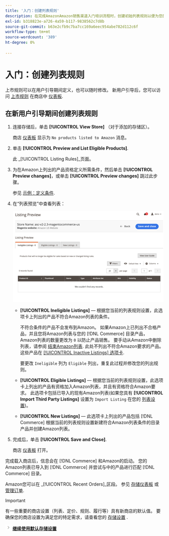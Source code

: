 ```yaml
---
title: '入门：创建列表规则'
description: 在完成AmazonAmazon销售渠道入门培训流程时，创建初始列表规则以便为您的 [!DNL Commerce] 产品。
exl-id: b318823e-a726-4a59-b117-9838562c7d8b
source-git-commit: b63e2cfb9c7ba7cc169a6eec954abe782d112c6f
workflow-type: tm+mt
source-wordcount: '389'
ht-degree: 0%

---
```


# 入门：创建列表规则

上市规则可以在用户引导期间定义，也可以随时修改。 新用户引导后，您可以访问 [上市规则](./listing-rules.md) 在商店中 [仪表板](./amazon-store-dashboard.md).

## 在新用户引导期间创建列表规则

1. 连接存储后，单击 **[!UICONTROL View Store]** （对于添加的存储区）。

   商店 [仪表板](./amazon-store-dashboard.md) 显示为 `No products listed to Amazon` 消息。

1. 单击 **[!UICONTROL Preview and List Eligible Products]**.

   此 _[!UICONTROL Listing Rules]_页面。

1. 为在Amazon上列出的产品资格定义所需条件，然后单击 **[!UICONTROL Preview changes]**，或单击 **[!UICONTROL Preview changes]** 跳过此步骤。

   参见 [示例：定义条件](./ob-define-condition-example.md).

1. 在“列表预览”中查看列表：

   ![列表预览](assets/amazon-ob-listing-preview.png)

   - **[!UICONTROL Ineligible Listings]**  — 根据您当前的列表规则设置，此选项卡上列出的产品不符合Amazon列表的条件。

      不符合条件的产品不会发布到Amazon。 如果Amazon上已列出不合格产品，并且您将Amazon列表与您的 [!DNL Commerce] 目录产品，Amazon列表的数量更改为 `0` 以防止产品销售。 要手动从Amazon中删除列表，请参阅 [结束Amazon列表](./end-listings-manually.md). 此处不列出不符合Amazon要求的产品。 这些产品在 [[!UICONTROL Inactive Listings] 选项卡](./inactive-listings.md).

      要更改 `Ineligible` 列为 `Eligible` 列出，重复此过程并修改您的列出规则。

   - **[!UICONTROL Eligible Listings]**  — 根据您当前的列表规则设置，此选项卡上列出的产品有资格加入Amazon列表，并且有资格符合Amazon要求。 此选项卡包括已导入的现有Amazon列表(如果您具有 **[!UICONTROL Import Third Party Listings]** 设置为 `Import Listing` 在您的 [列表设置](./listing-settings.md))。

   - **[!UICONTROL New Listings]**  — 此选项卡上列出的产品包括 [!DNL Commerce] 根据当前的列表规则设置新建符合Amazon列表条件的目录产品并创建Amazon列表。

1. 完成后，单击 **[!UICONTROL Save and Close]**.

   商店 [仪表板](./amazon-store-dashboard.md) 打开。

完成载入商店后，信息会在 [!DNL Commerce] 和Amazon的启动。 您的Amazon列表已导入到 [!DNL Commerce] 并尝试与中的产品进行匹配 [!DNL Commerce] 目录。

Amazon您可以在 _[!UICONTROL Recent Orders]_区段。 参见 [存储仪表板](./amazon-store-dashboard.md) 或 [管理订单](./managing-orders.md).

>[!IMPORTANT]
>
>有一些重要的商店设置（列表、定价、规则、履行等）具有新商店的默认值。 要确保您的商店设置为满足您的特定需求，请查看您的 [存储设置](./default-store-settings.md) .

![“下一步”图标](assets/btn-next.png) [**继续使用默认存储设置**](./default-store-settings.md)
